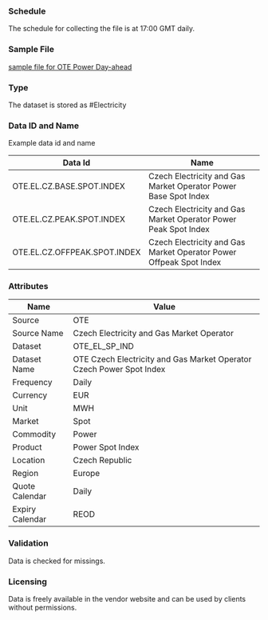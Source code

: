### Schedule

The schedule for collecting the file is at 17:00 GMT daily.

### Sample File

[sample file for OTE Power Day-ahead](pathname:///file-samples/DM_23_02_2022_EN.xls)

### Type

The dataset is stored as #Electricity

### Data ID and Name

Example data id and name

|**Data Id**|**Name**|
|-|-|
|OTE.EL.CZ.BASE.SPOT.INDEX|Czech Electricity and Gas Market Operator Power Base Spot Index|
|OTE.EL.CZ.PEAK.SPOT.INDEX|Czech Electricity and Gas Market Operator Power Peak Spot Index|
|OTE.EL.CZ.OFFPEAK.SPOT.INDEX|Czech Electricity and Gas Market Operator Power Offpeak Spot Index|


### Attributes

|Name|Value|
|-|-|
|Source|OTE|
|Source Name|Czech Electricity and Gas Market Operator|
|Dataset|OTE_EL_SP_IND|
|Dataset Name|OTE Czech Electricity and Gas Market Operator Czech Power Spot Index|
|Frequency|Daily|
|Currency|EUR|
|Unit|MWH|
|Market|Spot|
|Commodity|Power|
|Product|Power Spot Index|
|Location|Czech Republic|
|Region|Europe|
|Quote Calendar|Daily|
|Expiry Calendar|REOD|

### Validation

Data is checked for missings. 

### Licensing

Data is freely available in the vendor website and can be used by clients without permissions.
